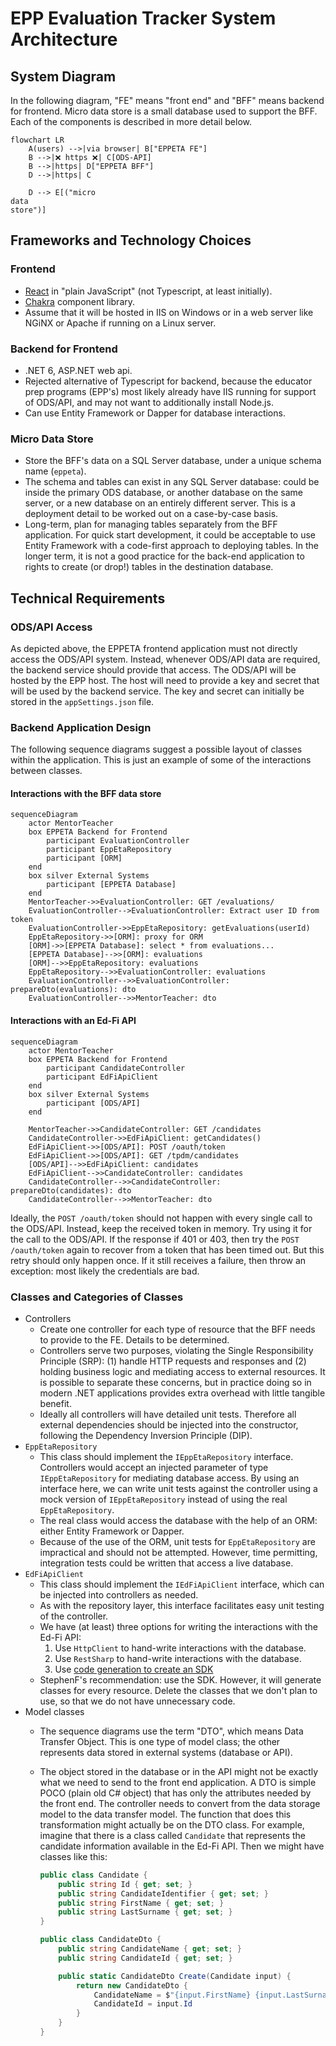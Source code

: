 # EPP Evaluation Tracker System Architecture

## System Diagram

In the following diagram, "FE" means "front end" and "BFF" means backend for
frontend. Micro data store is a small database used to support the BFF. Each of
the components is described in more detail below.

```mermaid
flowchart LR
    A(users) -->|via browser| B["EPPETA FE"]
    B -->|❌ https ❌| C[ODS-API]
    B -->|https| D["EPPETA BFF"]
    D -->|https| C

    D --> E[("micro
data
store")]
```

## Frameworks and Technology Choices

### Frontend

- [React](https://react.dev/) in "plain JavaScript" (not Typescript, at least
  initially).
- [Chakra](https://chakra-ui.com/) component library.
- Assume that it will be hosted in IIS on Windows or in a web server like NGiNX
  or Apache if running on a Linux server.

### Backend for Frontend

- .NET 6, ASP.NET web api.
- Rejected alternative of Typescript for backend, because the educator prep
  programs (EPP's) most likely already have IIS running for support of ODS/API,
  and may not want to additionally install Node.js.
- Can use Entity Framework or Dapper for database interactions.

### Micro Data Store

- Store the BFF's data on a SQL Server database, under a unique schema name
  (`eppeta`).
- The schema and tables can exist in any SQL Server database: could be inside
  the primary ODS database, or another database on the same server, or a new
  database on an entirely different server. This is a deployment detail to be
  worked out on a case-by-case basis.
- Long-term, plan for managing tables separately from the BFF application. For
  quick start development, it could be acceptable to use Entity Framework with a
  code-first approach to deploying tables. In the longer term, it is not a good
  practice for the back-end application to rights to create (or drop!) tables in
  the destination database.

## Technical Requirements

### ODS/API Access

As depicted above, the EPPETA frontend application must not directly access the
ODS/API system. Instead, whenever ODS/API data are required, the backend service
should provide that access. The ODS/API will be hosted by the EPP host. The host
will need to provide a key and secret that will be used by the backend service.
The key and secret can initially be stored in the `appSettings.json` file.

### Backend Application Design

The following sequence diagrams suggest a possible layout of classes within the
application. This is just an example of some of the interactions between
classes.

#### Interactions with the BFF data store

```mermaid
sequenceDiagram
    actor MentorTeacher
    box EPPETA Backend for Frontend
        participant EvaluationController
        participant EppEtaRepository
        participant [ORM]
    end
    box silver External Systems
        participant [EPPETA Database]
    end
    MentorTeacher->>EvaluationController: GET /evaluations/
    EvaluationController-->EvaluationController: Extract user ID from token
    EvaluationController->>EppEtaRepository: getEvaluations(userId)
    EppEtaRepository->>[ORM]: proxy for ORM
    [ORM]->>[EPPETA Database]: select * from evaluations...
    [EPPETA Database]-->>[ORM]: evaluations
    [ORM]-->>EppEtaRepository: evaluations
    EppEtaRepository-->>EvaluationController: evaluations
    EvaluationController-->>EvaluationController: prepareDto(evaluations): dto
    EvaluationController-->>MentorTeacher: dto
```

#### Interactions with an Ed-Fi API

```mermaid
sequenceDiagram
    actor MentorTeacher
    box EPPETA Backend for Frontend
        participant CandidateController
        participant EdFiApiClient
    end
    box silver External Systems
        participant [ODS/API]
    end

    MentorTeacher->>CandidateController: GET /candidates
    CandidateController->>EdFiApiClient: getCandidates()
    EdFiApiClient->>[ODS/API]: POST /oauth/token
    EdFiApiClient->>[ODS/API]: GET /tpdm/candidates
    [ODS/API]-->>EdFiApiClient: candidates
    EdFiApiClient-->>CandidateController: candidates
    CandidateController-->>CandidateController: prepareDto(candidates): dto
    CandidateController-->>MentorTeacher: dto

```

Ideally, the `POST /oauth/token` should not happen with every single call to the
ODS/API. Instead, keep the received token in memory. Try using it for the call
to the ODS/API. If the response if 401 or 403, then try the `POST /oauth/token`
again to recover from a token that has been timed out. But this retry should
only happen once. If it still receives a failure, then throw an exception: most
likely the credentials are bad.

### Classes and Categories of Classes

- Controllers
  - Create one controller for each type of resource that the BFF needs to
    provide to the FE. Details to be determined.
  - Controllers serve two purposes, violating the Single Responsibility
    Principle (SRP): (1) handle HTTP requests and responses and (2) holding
    business logic and mediating access to external resources. It is possible to
    separate these concerns, but in practice doing so in modern .NET
    applications provides extra overhead with little tangible benefit.
  - Ideally all controllers will have detailed unit tests. Therefore all
    external dependencies should be injected into the constructor, following the
    Dependency Inversion Principle (DIP).
- `EppEtaRepository`
  - This class should implement the `IEppEtaRepository` interface. Controllers
    would accept an injected parameter of type `IEppEtaRepository` for mediating
    database access. By using an interface here, we can write unit tests against
    the controller using a mock version of `IEppEtaRepository` instead of using
    the real `EppEtaRepository`.
  - The real class would access the database with the help of an ORM: either
    Entity Framework or Dapper.
  - Because of the use of the ORM, unit tests for `EppEtaRepository` are
    impractical and should not be attempted. However, time permitting,
    integration tests could be written that access a live database.
- `EdFiApiClient`
  - This class should implement the `IEdFiApiClient` interface, which can be
    injected into controllers as needed.
  - As with the repository layer, this interface facilitates easy unit testing
    of the controller.
  - We have (at least) three options for writing the interactions with the Ed-Fi API:
    1. Use `HttpClient` to hand-write interactions with the database.
    2. Use `RestSharp` to hand-write interactions with the database.
    3. Use [code generation to create an SDK](https://techdocs.ed-fi.org/display/ODSAPIS3V53/Using+Code+Generation+to+Create+an+SDK)
  - StephenF's recommendation: use the SDK. However, it will generate classes
    for every resource. Delete the classes that we don't plan to use, so that we
    do not have unnecessary code.
- Model classes
  - The sequence diagrams use the term "DTO", which means Data Transfer Object.
    This is one type of model class; the other represents data stored in
    external systems (database or API).
  - The object stored in the database or in the API might not be exactly what we
    need to send to the front end application. A DTO is simple POCO (plain old
    C# object) that has only the attributes needed by the front end. The
    controller needs to convert from the data storage model to the data transfer
    model. The function that does this transformation might actually be on the
    DTO class. For example, imagine that there is a class called `Candidate`
    that represents the candidate information available in the Ed-Fi API. Then
    we might have classes like this:

    ```csharp
    public class Candidate {
        public string Id { get; set; }
        public string CandidateIdentifier { get; set; }
        public string FirstName { get; set; }
        public string LastSurname { get; set; }
    }

    public class CandidateDto {
        public string CandidateName { get; set; }
        public string CandidateId { get; set; }

        public static CandidateDto Create(Candidate input) {
            return new CandidateDto {
                CandidateName = $"{input.FirstName} {input.LastSurname}",
                CandidateId = input.Id
            }
        }
    }
    ```
